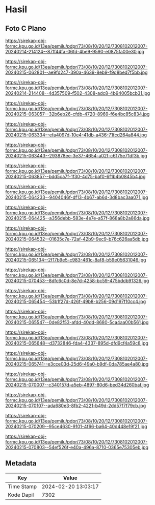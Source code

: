 # Hasil

## Foto C Plano

https://sirekap-obj-formc.kpu.go.id/13ea/pemilu/pdpr/73/08/10/20/12/7308102012007-20240214-214124--87ff44fa-06fd-4be9-9590-e0875fa00e30.jpg

https://sirekap-obj-formc.kpu.go.id/13ea/pemilu/pdpr/73/08/10/20/12/7308102012007-20240215-062801--ae9fd247-390a-4639-8eb9-f9d8bed7f5bb.jpg

https://sirekap-obj-formc.kpu.go.id/13ea/pemilu/pdpr/73/08/10/20/12/7308102012007-20240214-214408--4d357509-f502-4308-adc8-4b94005bcb31.jpg

https://sirekap-obj-formc.kpu.go.id/13ea/pemilu/pdpr/73/08/10/20/12/7308102012007-20240215-063057--32b6eb26-cfdb-4720-8969-f6e4bc85c834.jpg

https://sirekap-obj-formc.kpu.go.id/13ea/pemilu/pdpr/73/08/10/20/12/7308102012007-20240215-063334--efa4097d-10e4-41db-a436-71fcd264a844.jpg

https://sirekap-obj-formc.kpu.go.id/13ea/pemilu/pdpr/73/08/10/20/12/7308102012007-20240215-063443--293878ee-3e37-4654-a02f-c6175e71df3b.jpg

https://sirekap-obj-formc.kpu.go.id/13ea/pemilu/pdpr/73/08/10/20/12/7308102012007-20240215-063857--bdd5ca7f-1f30-4d75-baf0-6f1b4b0845b4.jpg

https://sirekap-obj-formc.kpu.go.id/13ea/pemilu/pdpr/73/08/10/20/12/7308102012007-20240215-064233--9404046f-df13-4b67-ab6d-3d8bac3aa071.jpg

https://sirekap-obj-formc.kpu.go.id/13ea/pemilu/pdpr/73/08/10/20/12/7308102012007-20240215-064425--a356debb-583e-4e7e-a57f-868a8b2a86da.jpg

https://sirekap-obj-formc.kpu.go.id/13ea/pemilu/pdpr/73/08/10/20/12/7308102012007-20240215-064532--01635c7e-72af-42b9-9ec9-b76c626aa5db.jpg

https://sirekap-obj-formc.kpu.go.id/13ea/pemilu/pdpr/73/08/10/20/12/7308102012007-20240215-065134--2f17b9e5-c983-461c-8af8-b59e05631046.jpg

https://sirekap-obj-formc.kpu.go.id/13ea/pemilu/pdpr/73/08/10/20/12/7308102012007-20240215-070453--8dfc6c0d-8e7d-4258-bc59-475bddb91326.jpg

https://sirekap-obj-formc.kpu.go.id/13ea/pemilu/pdpr/73/08/10/20/12/7308102012007-20240215-065454--53b1f27d-426f-49b8-b256-09d197f10cc4.jpg

https://sirekap-obj-formc.kpu.go.id/13ea/pemilu/pdpr/73/08/10/20/12/7308102012007-20240215-065547--0de82f53-afdd-40dd-8680-5ca4aa00b561.jpg

https://sirekap-obj-formc.kpu.go.id/13ea/pemilu/pdpr/73/08/10/20/12/7308102012007-20240215-065648--d3732846-fda4-4337-895d-dfd9cf4a59c8.jpg

https://sirekap-obj-formc.kpu.go.id/13ea/pemilu/pdpr/73/08/10/20/12/7308102012007-20240215-065741--e3cce03d-25d6-49a0-b9df-0da785ae4a80.jpg

https://sirekap-obj-formc.kpu.go.id/13ea/pemilu/pdpr/73/08/10/20/12/7308102012007-20240215-070007--c340157d-a5eb-4897-80d6-bed34d260baf.jpg

https://sirekap-obj-formc.kpu.go.id/13ea/pemilu/pdpr/73/08/10/20/12/7308102012007-20240215-070107--ada680e3-8fb2-4221-b49d-2dd57f7f79cb.jpg

https://sirekap-obj-formc.kpu.go.id/13ea/pemilu/pdpr/73/08/10/20/12/7308102012007-20240215-070209--95ce4630-9101-4f66-ba64-40d448e19f21.jpg

https://sirekap-obj-formc.kpu.go.id/13ea/pemilu/pdpr/73/08/10/20/12/7308102012007-20240215-070803--54ef526f-e40a-496a-8710-0365e75305eb.jpg


## Metadata

| Key        | Value               |
| ---------- | ------------------- |
| Time Stamp | 2024-02-20 13:03:17 |
| Kode Dapil | 7302                |



